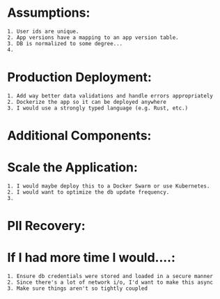 

# Assumptions:
    1. User ids are unique.
    2. App versions have a mapping to an app version table.
    3. DB is normalized to some degree...
    4. 

# Production Deployment:
    1. Add way better data validations and handle errors appropriately
    2. Dockerize the app so it can be deployed anywhere
    3. I would use a strongly typed language (e.g. Rust, etc.)

# Additional Components:


# Scale the Application:
    1. I would maybe deploy this to a Docker Swarm or use Kubernetes.
    2. I would want to optimize the db update frequency. 
    3. 

# PII Recovery:


# If I had more time I would....:
    1. Ensure db credentials were stored and loaded in a secure manner
    2. Since there's a lot of network i/o, I'd want to make this async
    3. Make sure things aren't so tightly coupled